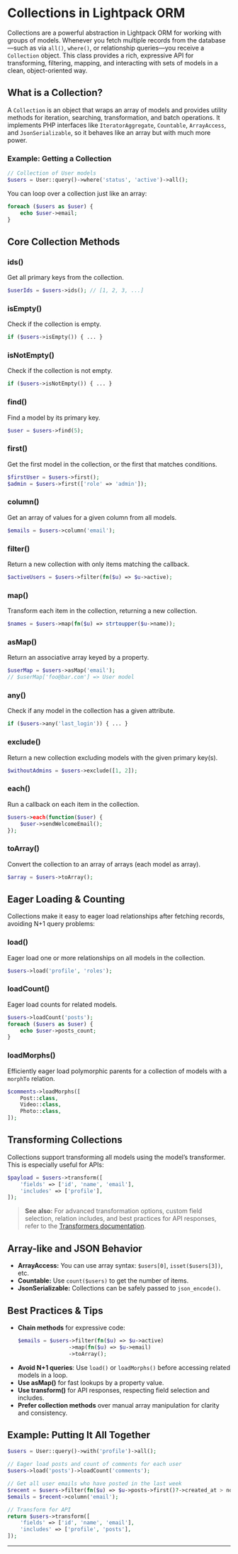 # Collections in Lightpack ORM

Collections are a powerful abstraction in Lightpack ORM for working with groups of models. Whenever you fetch multiple records from the database—such as via `all()`, `where()`, or relationship queries—you receive a `Collection` object. This class provides a rich, expressive API for transforming, filtering, mapping, and interacting with sets of models in a clean, object-oriented way.

## What is a Collection?

A `Collection` is an object that wraps an array of models and provides utility methods for iteration, searching, transformation, and batch operations. It implements PHP interfaces like `IteratorAggregate`, `Countable`, `ArrayAccess`, and `JsonSerializable`, so it behaves like an array but with much more power.

### Example: Getting a Collection

```php
// Collection of User models
$users = User::query()->where('status', 'active')->all();
```

You can loop over a collection just like an array:

```php
foreach ($users as $user) {
    echo $user->email;
}
```

## Core Collection Methods

### ids()
Get all primary keys from the collection.
```php
$userIds = $users->ids(); // [1, 2, 3, ...]
```

### isEmpty()
Check if the collection is empty.
```php
if ($users->isEmpty()) { ... }
```

### isNotEmpty()
Check if the collection is not empty.
```php
if ($users->isNotEmpty()) { ... }
```

### find()
Find a model by its primary key.
```php
$user = $users->find(5);
```

### first()
Get the first model in the collection, or the first that matches conditions.
```php
$firstUser = $users->first();
$admin = $users->first(['role' => 'admin']);
```

### column()
Get an array of values for a given column from all models.
```php
$emails = $users->column('email');
```

### filter()
Return a new collection with only items matching the callback.
```php
$activeUsers = $users->filter(fn($u) => $u->active);
```

### map()
Transform each item in the collection, returning a new collection.
```php
$names = $users->map(fn($u) => strtoupper($u->name));
```

### asMap()
Return an associative array keyed by a property.
```php
$userMap = $users->asMap('email');
// $userMap['foo@bar.com'] => User model
```

### any()
Check if any model in the collection has a given attribute.
```php
if ($users->any('last_login')) { ... }
```

### exclude()
Return a new collection excluding models with the given primary key(s).
```php
$withoutAdmins = $users->exclude([1, 2]);
```

### each()
Run a callback on each item in the collection.
```php
$users->each(function($user) {
    $user->sendWelcomeEmail();
});
```

### toArray()
Convert the collection to an array of arrays (each model as array).
```php
$array = $users->toArray();
```

## Eager Loading & Counting

Collections make it easy to eager load relationships after fetching records, avoiding N+1 query problems:

### load()
Eager load one or more relationships on all models in the collection.
```php
$users->load('profile', 'roles');
```

### loadCount()
Eager load counts for related models.
```php
$users->loadCount('posts');
foreach ($users as $user) {
    echo $user->posts_count;
}
```

### loadMorphs()
Efficiently eager load polymorphic parents for a collection of models with a `morphTo` relation.
```php
$comments->loadMorphs([
    Post::class,
    Video::class,
    Photo::class,
]);
```

## Transforming Collections

Collections support transforming all models using the model’s transformer. This is especially useful for APIs:

```php
$payload = $users->transform([
    'fields' => ['id', 'name', 'email'],
    'includes' => ['profile'],
]);
```

> **See also:** For advanced transformation options, custom field selection, relation includes, and best practices for API responses, refer to the [Transformers documentation](transformers.md).

## Array-like and JSON Behavior

- **ArrayAccess:** You can use array syntax: `$users[0]`, `isset($users[3])`, etc.
- **Countable:** Use `count($users)` to get the number of items.
- **JsonSerializable:** Collections can be safely passed to `json_encode()`.

## Best Practices & Tips

- **Chain methods** for expressive code:
  ```php
  $emails = $users->filter(fn($u) => $u->active)
                  ->map(fn($u) => $u->email)
                  ->toArray();
  ```
- **Avoid N+1 queries**: Use `load()` or `loadMorphs()` before accessing related models in a loop.
- **Use asMap()** for fast lookups by a property value.
- **Use transform()** for API responses, respecting field selection and includes.
- **Prefer collection methods** over manual array manipulation for clarity and consistency.

## Example: Putting It All Together

```php
$users = User::query()->with('profile')->all();

// Eager load posts and count of comments for each user
$users->load('posts')->loadCount('comments');

// Get all user emails who have posted in the last week
$recent = $users->filter(fn($u) => $u->posts->first()?->created_at > now()->subWeek());
$emails = $recent->column('email');

// Transform for API
return $users->transform([
    'fields' => ['id', 'name', 'email'],
    'includes' => ['profile', 'posts'],
]);
```

---